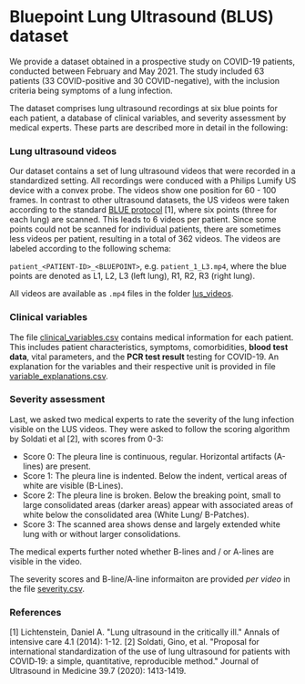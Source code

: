 # Bluepoint Lung Ultrasound (BLUS) dataset

We provide a dataset obtained in a prospective study on COVID-19 patients, conducted between February and May 2021. The study included 63 patients (33 COVID-positive and 30 COVID-negative), with the inclusion criteria being symptoms of a lung infection. 

The dataset comprises lung ultrasound recordings at six blue points for each patient, a database of clinical variables, and severity assessment by medical experts. These parts are described more in detail in the following:

### Lung ultrasound videos

Our dataset contains a set of lung ultrasound videos that were recorded in a standardized setting. All recordings were conduced with a Philips Lumify US device with a convex probe. The videos show one position for 60 - 100 frames. In contrast to other ultrasound datasets, the US videos were taken according to the standard [BLUE protocol](https://annalsofintensivecare.springeropen.com/articles/10.1186/2110-5820-4-1) [1], where six points (three for each lung) are scanned. This leads to 6 videos per patient. Since some points could not be scanned for individual patients, there are sometimes less videos per patient, resulting in a total of 362 videos. The videos are labeled according to the following schema:

`patient_<PATIENT-ID>_<BLUEPOINT>`, e.g. `patient_1_L3.mp4`, where the blue points are denoted as L1, L2, L3 (left lung), R1, R2, R3 (right lung). 

All videos are available as `.mp4` files in the folder [lus_videos](lus_videos).

### Clinical variables

The file [clinical_variables.csv](clinical_variables.csv) contains medical information for each patient. This includes patient characteristics, symptoms, comorbidities, **blood test data**, vital parameters, and the **PCR test result** testing for COVID-19. An explanation for the variables and their respective unit is provided in file [variable_explanations.csv](variable_explanations.csv). 

### Severity assessment

Last, we asked two medical experts to rate the severity of the lung infection visible on the LUS videos. They were asked to follow the scoring algorithm by Soldati et al [2], with scores from 0-3:
* Score 0: The pleura line is continuous, regular. Horizontal artifacts (A-lines) are present.
* Score 1: The pleura line is indented. Below the indent, vertical areas of white are visible (B-Lines).
* Score 2: The pleura line is broken. Below the breaking point, small to large consolidated areas (darker areas) appear with associated areas of white below the consolidated area (White Lung/ B-Patches).
* Score 3: The scanned area shows dense and largely extended white lung with or without larger consolidations.

The medical experts further noted whether B-lines and / or A-lines are visible in the video.

The severity scores and B-line/A-line informaiton are provided *per video* in the file [severity.csv](severity.csv). 

### References
[1] Lichtenstein, Daniel A. "Lung ultrasound in the critically ill." Annals of intensive care 4.1 (2014): 1-12.
[2] Soldati, Gino, et al. "Proposal for international standardization of the use of lung ultrasound for patients with COVID‐19: a simple, quantitative, reproducible method." Journal of Ultrasound in Medicine 39.7 (2020): 1413-1419.

